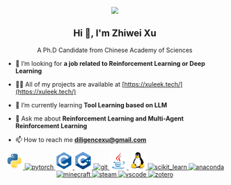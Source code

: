 <p align="center">
  <img width="140" src="https://avatars.githubusercontent.com/u/31153127?v=4" />
  <h2 align="center">Hi 👋, I'm Zhiwei Xu</h2>
  <p align="center">A Ph.D Candidate from Chinese Academy of Sciences</p>
</p>

- 🤝 I’m looking for **a job related to Reinforcement Learning or Deep Learning**

- 👨‍💻 All of my projects are available at [https://xuleek.tech/](https://xuleek.tech/)

- 🌱 I’m currently learning **Tool Learning based on LLM**

- 💬 Ask me about **Reinforcement Learning and Multi-Agent Reinforcement Learning**

- 📫 How to reach me **diligencexu@gmail.com**

<p align="center">
  <a href="https://www.python.org" target="_blank" rel="noreferrer"> <img src="https://raw.githubusercontent.com/devicons/devicon/master/icons/python/python-original.svg" alt="python" width="40" height="40"/> </a> 
  <a href="https://pytorch.org/" target="_blank" rel="noreferrer"> <img src="https://www.vectorlogo.zone/logos/pytorch/pytorch-icon.svg" alt="pytorch" width="40" height="40"/> </a> 
  <a href="https://www.cprogramming.com/" target="_blank" rel="noreferrer"> <img src="https://raw.githubusercontent.com/devicons/devicon/master/icons/c/c-original.svg" alt="c" width="40" height="40"/> </a> 
  <a href="https://www.w3schools.com/cpp/" target="_blank" rel="noreferrer"> <img src="https://raw.githubusercontent.com/devicons/devicon/master/icons/cplusplus/cplusplus-original.svg" alt="cplusplus" width="40" height="40"/> </a> 
  <a href="https://git-scm.com/" target="_blank" rel="noreferrer"> <img src="https://www.vectorlogo.zone/logos/git-scm/git-scm-icon.svg" alt="git" width="40" height="40"/> </a> 
  <a href="https://www.java.com" target="_blank" rel="noreferrer"> <img src="https://raw.githubusercontent.com/devicons/devicon/master/icons/java/java-original.svg" alt="java" width="40" height="40"/> </a> 
  <a href="https://www.linux.org/" target="_blank" rel="noreferrer"> <img src="https://raw.githubusercontent.com/devicons/devicon/master/icons/linux/linux-original.svg" alt="linux" width="40" height="40"/> </a> 
  <a href="https://scikit-learn.org/" target="_blank" rel="noreferrer"> <img src="https://upload.wikimedia.org/wikipedia/commons/0/05/Scikit_learn_logo_small.svg" alt="scikit_learn" width="40" height="40"/> </a> 
  <a href="" target="_blank" rel="noreferrer"> <img src="https://simpleicons.org/icons/anaconda.svg" alt="anaconda" width="40" height="40"/> </a> 
  <a href="" target="_blank" rel="noreferrer"> <img src="https://simpleicons.org/icons/minecraft.svg" alt="minecraft" width="40" height="40"/> </a> 
  <a href="" target="_blank" rel="noreferrer"> <img src="https://simpleicons.org/icons/steam.svg" alt="steam" width="40" height="40"/> </a> 
  <a href="" target="_blank" rel="noreferrer"> <img src="https://simpleicons.org/icons/visualstudiocode.svg" alt="vscode" width="40" height="40"/> </a> 
  <a href="" target="_blank" rel="noreferrer"> <img src="https://simpleicons.org/icons/zotero.svg" alt="zotero" width="40" height="40"/> </a> 
</p>
